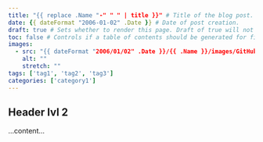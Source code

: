 ```yaml
---
title: "{{ replace .Name "-" " " | title }}" # Title of the blog post.
date: {{ dateFormat "2006-01-02" .Date }} # Date of post creation.
draft: true # Sets whether to render this page. Draft of true will not be rendered.
toc: false # Controls if a table of contents should be generated for first-level links automatically.
images:
  - src: "{{ dateFormat "2006/01/02" .Date }}/{{ .Name }}/images/GitHubPages.png"
    alt: ""
    stretch: ""
tags: ['tag1', 'tag2', 'tag3']
categories: ['category1']
---
```


## Header lvl 2

...content...
